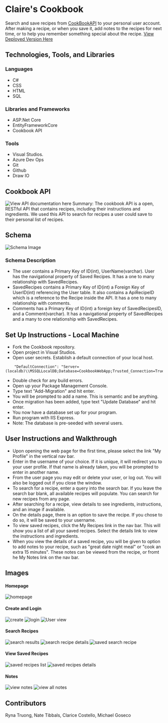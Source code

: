 # Claire's Cookbook
Search and save recipes from [CookBookAPI](https://github.com/KKetter/CookBookAPI) to your personal user account. After making a recipe, or when you save it, add notes to the recipes for next time, or to help you remember something special about the recipe.
[View Deployed Version Here](ClairesCookBook.AzureWebsites.Net)

## Technologies, Tools, and Libraries
### Languages
- C#
- CSS
- HTML
- SQL
### Libraries and Frameworks
- ASP.Net Core
- EntityFrameworkCore
- Cookbook API
### Tools
- Visual Studios.
- Azure Dev Ops
- Git
- Github
- Draw IO

## Cookbook API
![View API documentation here](https://github.com/KKetter/CookBookAPI)
Summary: The cookbook API is a open, RESTful API that contains recipes, including their instructions and ingredients. We used this API to search for recipes a user could save to their personal list of recipes.


## Schema
![Schema Image](Assets/Schema.png)

### Schema Description
- The user contains a Primary Key of ID(int), UserName(varchar). User has the navigational property of Saved Recipes. It has a one to many relationship with SavedRecipes. 
- SavedRecipes contains a Primary Key of ID(int) a Foreign Key of UserID(int) referencing the User table. It also contains a ApiRecipeID which is a reference to the Recipe inside the API. It has a one to many relationship with comments. 
- Comments has a Primary Key of ID(int) a foreign key of SavedRecipesID, and a Comment(varchar). It has a navigational property of SavedRecipes and a many to one relationship with SavedRecipes. 

## Set Up Instructions - Local Machine
- Fork the Cookbook repository.
- Open project in Visual Studios.
- Open user secrets. Establish a default connection of your local host. 
```
    "DefaultConnection": "Server=(localdb)\\MSSQLLocalDB;Database=CookbookWebApp;Trusted_Connection=True;MultipleActiveResultSets=True",
```
- Double check for any build errors.
- Open up your Package Management Console.
- Type text "Add-Migration" and hit enter.
- You will be prompted to add a name. This is semantic and be anything.
- Once migration has been added, type text "Update Database" and hit enter.
- You now have a database set up for your program.
- Run program with IIS Express.
- Note: The database is pre-seeded with several users. 


## User Instructions and Walkthrough
- Upon opening the web page for the first time, please select the link "My Profile" in the vertical nav bar.
- Enter in the username of your choice. If it is unique, it will redirect you to your user profile. If that name is already taken, you will be prompted to enter in another name.
- From the user page you may edit or delete your user, or log out. You will also be logged out if you close the window.
- To search for a recipe, enter a query into the search bar. If you leave the search bar blank, all available recipes will populate. You can search for new recipes from any page.
- After searching for a recipe, view details to see ingredients, instructions, and an image if available.
- On the details page, there is an option to save the recipe. If you chose to do so, it will be saved to your username.
- To view saved recipes, click the My Recipes link in the nav bar. This will show you a list of all your saved recipes. Select the details link to view the instructions and ingredients.
- When you view the details of a saved recipe, you will be given to option to add notes to your recipe, such as "great date night meal" or "cook an extra 15 minutes". These notes can be viewed from the recipe, or fromt he My Notes link on the nav bar.





## Images
#### Homepage
![homepage](Assets/sample_img/home.PNG)
#### Create and Login
![create](Assets/sample_img/create.PNG)
![login](Assets/sample_img/login.PNG)
![User view](Assets/sample_img/userpage.PNG)
#### Search Recipes
![search results](Assets/sample_img/search_results.PNG)
![search recipe details](Assets/sample_img/search_recipe_results.PNG)
![saved search recipe](Assets/sample_img/save_searched_recipe.PNG)
#### View Saved Recipes
![saved recipes list](Assets/sample_img/saved_recipes.PNG)
![saved recipes details](Assests/sample_img/saved_recipe_view.PNG)
#### Notes
![view notes](Assets/sample_img/notes_view.PNG)
![view all notes](Assets/sample_img/all_notes.PNG)


## Contributors
Ryna Truong, Nate Tibbals, Clarice Costello, Michael Goseco


